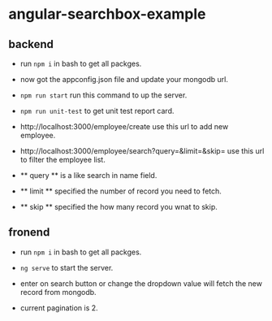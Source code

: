 # angular-searchbox-example

##  backend 

- run `npm i` in bash to get all packges.

- now got the appconfig.json file and update your mongodb url.

- `npm run start` run this command to up the server. 

- `npm run unit-test` to get unit test report card.

- http://localhost:3000/employee/create use this url to add new employee.

- http://localhost:3000/employee/search?query=&limit=&skip= use this url to filter the employee list. 

- ** query ** is a like search in name field.

- ** limit ** specified the number of record you need to fetch.

- ** skip ** specified the how many record you wnat to skip.

##  fronend 

- run `npm i` in bash to get all packges.

- `ng serve` to start the server.

- enter on search button or change the dropdown value will fetch the new record from mongodb.

- current pagination is 2.

